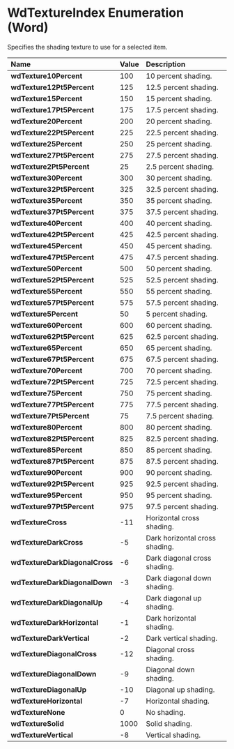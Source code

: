 
# WdTextureIndex Enumeration (Word)

Specifies the shading texture to use for a selected item.



|**Name**|**Value**|**Description**|
|:-----|:-----|:-----|
|**wdTexture10Percent**|100|10 percent shading.|
|**wdTexture12Pt5Percent**|125|12.5 percent shading.|
|**wdTexture15Percent**|150|15 percent shading.|
|**wdTexture17Pt5Percent**|175|17.5 percent shading.|
|**wdTexture20Percent**|200|20 percent shading.|
|**wdTexture22Pt5Percent**|225|22.5 percent shading.|
|**wdTexture25Percent**|250|25 percent shading.|
|**wdTexture27Pt5Percent**|275|27.5 percent shading.|
|**wdTexture2Pt5Percent**|25|2.5 percent shading.|
|**wdTexture30Percent**|300|30 percent shading.|
|**wdTexture32Pt5Percent**|325|32.5 percent shading.|
|**wdTexture35Percent**|350|35 percent shading.|
|**wdTexture37Pt5Percent**|375|37.5 percent shading.|
|**wdTexture40Percent**|400|40 percent shading.|
|**wdTexture42Pt5Percent**|425|42.5 percent shading.|
|**wdTexture45Percent**|450|45 percent shading.|
|**wdTexture47Pt5Percent**|475|47.5 percent shading.|
|**wdTexture50Percent**|500|50 percent shading.|
|**wdTexture52Pt5Percent**|525|52.5 percent shading.|
|**wdTexture55Percent**|550|55 percent shading.|
|**wdTexture57Pt5Percent**|575|57.5 percent shading.|
|**wdTexture5Percent**|50|5 percent shading.|
|**wdTexture60Percent**|600|60 percent shading.|
|**wdTexture62Pt5Percent**|625|62.5 percent shading.|
|**wdTexture65Percent**|650|65 percent shading.|
|**wdTexture67Pt5Percent**|675|67.5 percent shading.|
|**wdTexture70Percent**|700|70 percent shading.|
|**wdTexture72Pt5Percent**|725|72.5 percent shading.|
|**wdTexture75Percent**|750|75 percent shading.|
|**wdTexture77Pt5Percent**|775|77.5 percent shading.|
|**wdTexture7Pt5Percent**|75|7.5 percent shading.|
|**wdTexture80Percent**|800|80 percent shading.|
|**wdTexture82Pt5Percent**|825|82.5 percent shading.|
|**wdTexture85Percent**|850|85 percent shading.|
|**wdTexture87Pt5Percent**|875|87.5 percent shading.|
|**wdTexture90Percent**|900|90 percent shading.|
|**wdTexture92Pt5Percent**|925|92.5 percent shading.|
|**wdTexture95Percent**|950|95 percent shading.|
|**wdTexture97Pt5Percent**|975|97.5 percent shading.|
|**wdTextureCross**|-11|Horizontal cross shading.|
|**wdTextureDarkCross**|-5|Dark horizontal cross shading.|
|**wdTextureDarkDiagonalCross**|-6|Dark diagonal cross shading.|
|**wdTextureDarkDiagonalDown**|-3|Dark diagonal down shading.|
|**wdTextureDarkDiagonalUp**|-4|Dark diagonal up shading.|
|**wdTextureDarkHorizontal**|-1|Dark horizontal shading.|
|**wdTextureDarkVertical**|-2|Dark vertical shading.|
|**wdTextureDiagonalCross**|-12|Diagonal cross shading.|
|**wdTextureDiagonalDown**|-9|Diagonal down shading.|
|**wdTextureDiagonalUp**|-10|Diagonal up shading.|
|**wdTextureHorizontal**|-7|Horizontal shading.|
|**wdTextureNone**|0|No shading.|
|**wdTextureSolid**|1000|Solid shading.|
|**wdTextureVertical**|-8|Vertical shading.|
